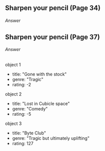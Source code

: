 ## Sharpen your pencil (Page 34)
###### Answer


## Sharpen your pencil (Page 37)
###### Answer

object 1
- title: "Gone with the stock"
- genre: "Tragic"
- rating: -2

object 2
- title: "Lost in Cubicle space"
- genre: "Comedy"
- rating: -5

object 3
- title: "Byte Club"
- genre: "Tragic but ultimately uplifting"
- rating: 127
